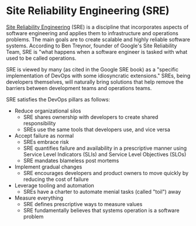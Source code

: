 # Site Reliability Engineering (SRE)

[Site Reliability Engineering](https://en.wikipedia.org/wiki/Site_Reliability_Engineering) (SRE) is a discipline that incorporates aspects of software engineering and applies them to infrastructure and operations problems. The main goals are to create scalable and highly reliable software systems. According to Ben Treynor, founder of Google's Site Reliability Team, SRE is "what happens when a software engineer is tasked with what used to be called operations.

SRE is viewed by many (as cited in the Google SRE book) as a "specific implementation of DevOps with some idiosyncratic extensions." SREs, being developers themselves, will naturally bring solutions that help remove the barriers between development teams and operations teams.

SRE satisfies the DevOps pillars as follows:

- Reduce organizational silos
  - SRE shares ownership with developers to create shared responsibility
  - SREs use the same tools that developers use, and vice versa
- Accept failure as normal
  - SREs embrace risk
  - SRE quantifies failure and availability in a prescriptive manner using Service Level Indicators (SLIs) and Service Level Objectives (SLOs)
  - SRE mandates blameless post mortems
- Implement gradual changes
  - SRE encourages developers and product owners to move quickly by reducing the cost of failure
- Leverage tooling and automation
  - SREs have a charter to automate menial tasks (called "toil") away
- Measure everything
  - SRE defines prescriptive ways to measure values
  - SRE fundamentally believes that systems operation is a software problem
